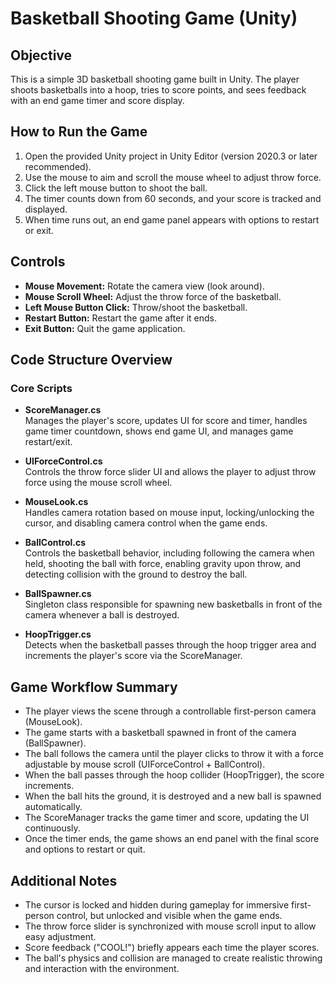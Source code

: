 # Basketball Shooting Game (Unity)

## Objective
This is a simple 3D basketball shooting game built in Unity. The player shoots basketballs into a hoop, tries to score points, and sees feedback with an end game timer and score display.

## How to Run the Game
1. Open the provided Unity project in Unity Editor (version 2020.3 or later recommended).   
2. Use the mouse to aim and scroll the mouse wheel to adjust throw force.  
3. Click the left mouse button to shoot the ball.  
4. The timer counts down from 60 seconds, and your score is tracked and displayed.  
5. When time runs out, an end game panel appears with options to restart or exit.

## Controls
- **Mouse Movement:** Rotate the camera view (look around).  
- **Mouse Scroll Wheel:** Adjust the throw force of the basketball.  
- **Left Mouse Button Click:** Throw/shoot the basketball.  
- **Restart Button:** Restart the game after it ends.  
- **Exit Button:** Quit the game application.

## Code Structure Overview

### Core Scripts

- **ScoreManager.cs**  
  Manages the player's score, updates UI for score and timer, handles game timer countdown, shows end game UI, and manages game restart/exit.

- **UIForceControl.cs**  
  Controls the throw force slider UI and allows the player to adjust throw force using the mouse scroll wheel.

- **MouseLook.cs**  
  Handles camera rotation based on mouse input, locking/unlocking the cursor, and disabling camera control when the game ends.

- **BallControl.cs**  
  Controls the basketball behavior, including following the camera when held, shooting the ball with force, enabling gravity upon throw, and detecting collision with the ground to destroy the ball.

- **BallSpawner.cs**  
  Singleton class responsible for spawning new basketballs in front of the camera whenever a ball is destroyed.

- **HoopTrigger.cs**  
  Detects when the basketball passes through the hoop trigger area and increments the player's score via the ScoreManager.

## Game Workflow Summary

- The player views the scene through a controllable first-person camera (MouseLook).  
- The game starts with a basketball spawned in front of the camera (BallSpawner).  
- The ball follows the camera until the player clicks to throw it with a force adjustable by mouse scroll (UIForceControl + BallControl).  
- When the ball passes through the hoop collider (HoopTrigger), the score increments.  
- When the ball hits the ground, it is destroyed and a new ball is spawned automatically.  
- The ScoreManager tracks the game timer and score, updating the UI continuously.  
- Once the timer ends, the game shows an end panel with the final score and options to restart or quit.

## Additional Notes
- The cursor is locked and hidden during gameplay for immersive first-person control, but unlocked and visible when the game ends.  
- The throw force slider is synchronized with mouse scroll input to allow easy adjustment.  
- Score feedback ("COOL!") briefly appears each time the player scores.  
- The ball's physics and collision are managed to create realistic throwing and interaction with the environment.
